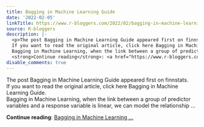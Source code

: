 ```yaml
---
title: Bagging in Machine Learning Guide
date: '2022-02-05'
linkTitle: https://www.r-bloggers.com/2022/02/bagging-in-machine-learning-guide/
source: R-bloggers
description: |-
  <p>The post Bagging in Machine Learning Guide appeared first on finnstats.<br />
  If you want to read the original article, click here Bagging in Machine Learning Guide.<br />
  Bagging in Machine Learning, when the link between a group of predictor variables and a response variable is linear, we can model the relationship ...</p>
  <strong>Continue reading</strong>: <a href="https://www.r-bloggers.com/2022/02/bagging-in-machine-learning-guide/">Bagging in Machine Learning ...
disable_comments: true
---
```

<p>The post Bagging in Machine Learning Guide appeared first on finnstats.<br />
If you want to read the original article, click here Bagging in Machine Learning Guide.<br />
Bagging in Machine Learning, when the link between a group of predictor variables and a response variable is linear, we can model the relationship ...</p>
<strong>Continue reading</strong>: <a href="https://www.r-bloggers.com/2022/02/bagging-in-machine-learning-guide/">Bagging in Machine Learning ...